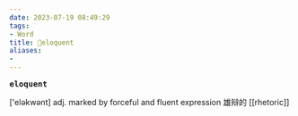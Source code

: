 ```yaml
---
date: 2023-07-19 08:49:29
tags: 
- Word
title: 📖eloquent
aliases: 
- 
---
```


<pre><strong>eloquent</strong></pre>
['eləkwənt]
adj. marked by forceful and fluent expression 雄辩的
[[rhetoric]]